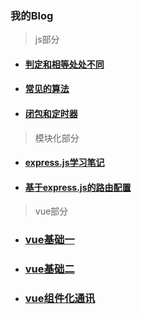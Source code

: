 ### 我的Blog

> js部分

* #### [判定和相等处处不同](https://github.com/huangchucai/My-Note-Blog/issues/1)

* #### [常见的算法](https://github.com/huangchucai/My-Note-Blog/issues/3)

* #### [闭包和定时器](https://github.com/huangchucai/My-Note-Blog/issues/4)

> 模块化部分

* #### [express.js学习笔记](https://github.com/huangchucai/My-Note-Blog/issues/2)

* #### [基于express.js的路由配置](https://github.com/huangchucai/My-Note-Blog/issues/5)

> vue部分
* ### [vue基础一](https://github.com/huangchucai/My-Note-Blog/issues/6)
* ### [vue基础二](https://github.com/huangchucai/My-Note-Blog/issues/7)
* ### [vue组件化通讯](https://github.com/huangchucai/My-Note-Blog/issues/8)
